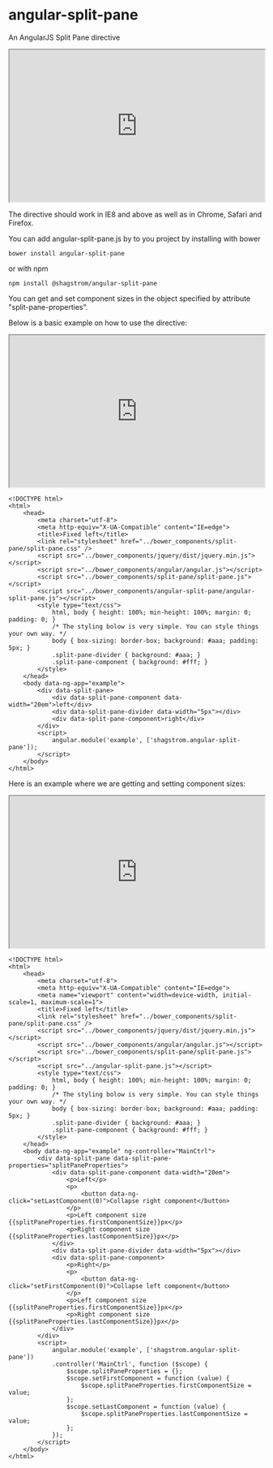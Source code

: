 angular-split-pane
==================

An AngularJS Split Pane directive

<iframe style="width:100%;height:300px" src="http://www.dreamchain.com/static/angular-split-pane/examples/nested.html"></iframe>

The directive should work in IE8 and above as well as in Chrome, Safari and Firefox.

You can add angular-split-pane.js by to you project by installing with bower

    bower install angular-split-pane

or with npm

    npm install @shagstrom/angular-split-pane

You can get and set component sizes in the object specified by attribute "split-pane-properties".

Below is a basic example on how to use the directive:

<iframe style="width:100%;height:300px" src="http://www.dreamchain.com/static/angular-split-pane/examples/fixed-left.html"></iframe>

	<!DOCTYPE html>
	<html>
		<head>
			<meta charset="utf-8">
			<meta http-equiv="X-UA-Compatible" content="IE=edge">
			<title>Fixed left</title>
			<link rel="stylesheet" href="../bower_components/split-pane/split-pane.css" />
			<script src="../bower_components/jquery/dist/jquery.min.js"></script>
			<script src="../bower_components/angular/angular.js"></script>
			<script src="../bower_components/split-pane/split-pane.js"></script>
			<script src="../bower_components/angular-split-pane/angular-split-pane.js"></script>
			<style type="text/css">
				html, body { height: 100%; min-height: 100%; margin: 0; padding: 0; }
				/* The styling bolow is very simple. You can style things your own way. */
				body { box-sizing: border-box; background: #aaa; padding: 5px; }
				.split-pane-divider { background: #aaa; }
				.split-pane-component { background: #fff; }
			</style>
		</head>
		<body data-ng-app="example">
			<div data-split-pane>
				<div data-split-pane-component data-width="20em">left</div>
				<div data-split-pane-divider data-width="5px"></div>
				<div data-split-pane-component>right</div>
			</div>
			<script>
				angular.module('example', ['shagstrom.angular-split-pane']);
			</script>
		</body>
	</html>

Here is an example where we are getting and setting component sizes:

<iframe style="width:100%;height:300px" src="http://www.dreamchain.com/static/angular-split-pane/examples/set-component-size.html"></iframe>

	<!DOCTYPE html>
	<html>
		<head>
			<meta charset="utf-8">
			<meta http-equiv="X-UA-Compatible" content="IE=edge">
			<meta name="viewport" content="width=device-width, initial-scale=1, maximum-scale=1">
			<title>Fixed left</title>
			<link rel="stylesheet" href="../bower_components/split-pane/split-pane.css" />
			<script src="../bower_components/jquery/dist/jquery.min.js"></script>
			<script src="../bower_components/angular/angular.js"></script>
			<script src="../bower_components/split-pane/split-pane.js"></script>
			<script src="../angular-split-pane.js"></script>
			<style type="text/css">
				html, body { height: 100%; min-height: 100%; margin: 0; padding: 0; }
				/* The styling bolow is very simple. You can style things your own way. */
				body { box-sizing: border-box; background: #aaa; padding: 5px; }
				.split-pane-divider { background: #aaa; }
				.split-pane-component { background: #fff; }
			</style>
		</head>
		<body data-ng-app="example" ng-controller="MainCtrl">
			<div data-split-pane data-split-pane-properties="splitPaneProperties">
				<div data-split-pane-component data-width="20em">
					<p>Left</p>
					<p>
						<button data-ng-click="setLastComponent(0)">Collapse right component</button>
					</p>
					<p>Left component size {{splitPaneProperties.firstComponentSize}}px</p>
					<p>Right component size {{splitPaneProperties.lastComponentSize}}px</p>
				</div>
				<div data-split-pane-divider data-width="5px"></div>
				<div data-split-pane-component>
					<p>Right</p>
					<p>
						<button data-ng-click="setFirstComponent(0)">Collapse left component</button>
					</p>
					<p>Left component size {{splitPaneProperties.firstComponentSize}}px</p>
					<p>Right component size {{splitPaneProperties.lastComponentSize}}px</p>
				</div>
			</div>
			<script>
				angular.module('example', ['shagstrom.angular-split-pane'])
				.controller('MainCtrl', function ($scope) {
					$scope.splitPaneProperties = {};
					$scope.setFirstComponent = function (value) {
						$scope.splitPaneProperties.firstComponentSize = value;
					};
					$scope.setLastComponent = function (value) {
						$scope.splitPaneProperties.lastComponentSize = value;
					};
				});
			</script>
		</body>
	</html>

